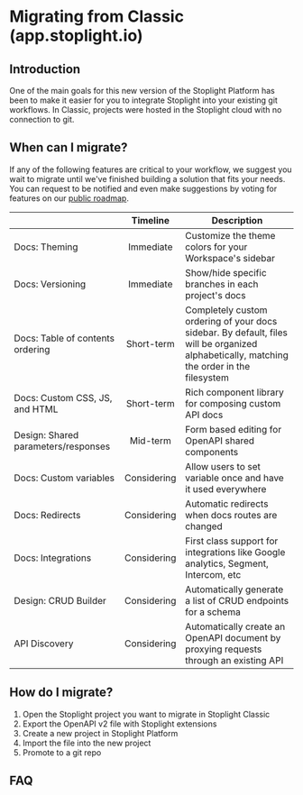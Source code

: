 # Migrating from Classic (app.stoplight.io)

## Introduction

One of the main goals for this new version of the Stoplight Platform has been to make it easier for you to integrate Stoplight into your existing git workflows. In Classic, projects were hosted in the Stoplight cloud with no connection to git.

## When can I migrate?

If any of the following features are critical to your workflow, we suggest you wait to migrate until we've finished building a solution that fits your needs. You can request to be notified and even make suggestions by voting for features on our [public roadmap](https://meta.stoplight.io/roadmap).

<!-- TODO: Add productboard links for each feature -->

|                                     |  Timeline   | Description                                                                                                                               |
| ----------------------------------- | :---------: | ----------------------------------------------------------------------------------------------------------------------------------------- |
| Docs: Theming                       |  Immediate  | Customize the theme colors for your Workspace's sidebar                                                                                   |
| Docs: Versioning                    |  Immediate  | Show/hide specific branches in each project's docs                                                                                        |
| Docs: Table of contents ordering    | Short-term  | Completely custom ordering of your docs sidebar. By default, files will be organized alphabetically, matching the order in the filesystem |
| Docs: Custom CSS, JS, and HTML      | Short-term  | Rich component library for composing custom API docs                                                                                      |
| Design: Shared parameters/responses |  Mid-term   | Form based editing for OpenAPI shared components                                                                                          |
| Docs: Custom variables              | Considering | Allow users to set variable once and have it used everywhere                                                                              |
| Docs: Redirects                     | Considering | Automatic redirects when docs routes are changed                                                                                          |
| Docs: Integrations                  | Considering | First class support for integrations like Google analytics, Segment, Intercom, etc                                                        |
| Design: CRUD Builder                | Considering | Automatically generate a list of CRUD endpoints for a schema                                                                              |
| API Discovery                       | Considering | Automatically create an OpenAPI document by proxying requests through an existing API                                                         |

## How do I migrate?

1. Open the Stoplight project you want to migrate in Stoplight Classic
2. Export the OpenAPI v2 file with Stoplight extensions
3. Create a new project in Stoplight Platform
4. Import the file into the new project
5. Promote to a git repo

<!-- TODO: Would be nice to convert text sections to markdown files -->
<!-- TODO: Images (2) and link to relevant docs articles (3) -->

## FAQ
